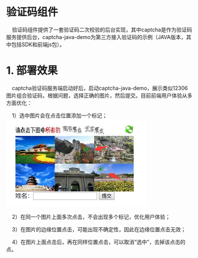 验证码组件
=================
&nbsp;&nbsp;&nbsp;&nbsp;验证码组件提供了一套验证码二次校验的后台实现，其中captcha是作为验证码服务提供后台，captcha-java-demo为第三方接入验证码的示例（JAVA版本，其中包括SDK和前端js包）。

# 1. 部署效果

&nbsp;&nbsp;&nbsp;&nbsp;captcha验证码服务端启动好后，启动captcha-java-demo，展示类似12306图片组合验证码，根据问题，选择正确的图片，然后提交。目前前端用户体验从多方面优化：

&nbsp;&nbsp;&nbsp;&nbsp;1）选中图片会在点击位置添加一个标记；
![](static/选中图片.png)

&nbsp;&nbsp;&nbsp;&nbsp;2）在同一个图片上面多次点击，不会出现多个标记，优化用户体验；

&nbsp;&nbsp;&nbsp;&nbsp;3）在图片的边缘位置点击，可能出现不确定性，因此在边缘位置点击无效；

&nbsp;&nbsp;&nbsp;&nbsp;4）在图片上面点击后，再在同样位置点击，可以取消“选中”，去掉该点击的点。
